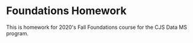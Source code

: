 # Foundations Homework

This is homework for 2020's Fall Foundations course for the CJS Data MS program.